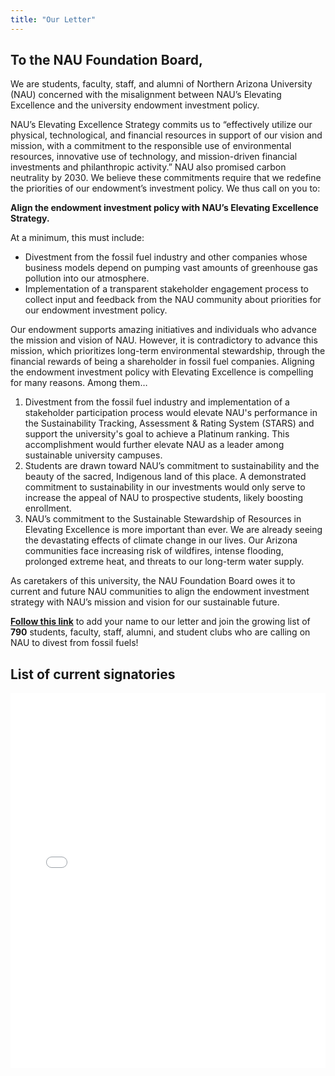 ```yaml
---
title: "Our Letter"
---
```


<style>
.article-meta {
    display: none;
}
</style>

## To the NAU Foundation Board,

We are students, faculty, staff, and alumni of Northern Arizona University (NAU) concerned with the misalignment between NAU’s Elevating Excellence and the university endowment investment policy.

NAU’s Elevating Excellence Strategy commits us to “effectively utilize our physical, technological, and financial resources in support of our vision and mission, with a commitment to the responsible use of environmental resources, innovative use of technology, and mission-driven financial investments and philanthropic activity.” NAU also promised carbon neutrality by 2030. We believe these commitments require that we redefine the priorities of our endowment’s investment policy. We thus call on you to:

**Align the endowment investment policy with NAU’s Elevating Excellence Strategy.**

At a minimum, this must include:

* Divestment from the fossil fuel industry and other companies whose business models depend on pumping vast amounts of greenhouse gas pollution into our atmosphere.
* Implementation of a transparent stakeholder engagement process to collect input and feedback from the NAU community about priorities for our endowment investment policy. 

Our endowment supports amazing initiatives and individuals who advance the mission and vision of NAU. However, it is contradictory to advance this mission, which prioritizes long-term environmental stewardship, through the financial rewards of being a shareholder in fossil fuel companies. Aligning the endowment investment policy with Elevating Excellence is compelling for many reasons. Among them…

1. Divestment from the fossil fuel industry and implementation of a stakeholder participation process would elevate NAU's performance in the Sustainability Tracking, Assessment & Rating System (STARS) and support the university's goal to achieve a Platinum ranking. This accomplishment would further elevate NAU as a leader among sustainable university campuses.
2. Students are drawn toward NAU’s commitment to sustainability and the beauty of the sacred, Indigenous land of this place. A demonstrated commitment to sustainability in our investments would only serve to increase the appeal of NAU to prospective students, likely boosting enrollment.
3. NAU’s commitment to the Sustainable Stewardship of Resources in Elevating Excellence is more important than ever. We are already seeing the devastating effects of climate change in our lives. Our Arizona communities face increasing risk of wildfires, intense flooding, prolonged extreme heat, and threats to our long-term water supply.

As caretakers of this university, the NAU Foundation Board owes it to current and future NAU communities to align the endowment investment strategy with NAU’s mission and vision for our sustainable future. 

<a href="https://docs.google.com/forms/d/e/1FAIpQLSd2rUWwhlmpTKK1G0pliGEW8WNCGbH7koF7B42uq20HuBPd7Q/viewform?usp=sf_link" target="_blank"><b>Follow this link</b></a> to add your name to our letter and join the growing list of **790** students, faculty, staff, alumni, and student clubs who are calling on NAU to divest from fossil fuels!

## List of current signatories

<iframe src="/includes/signatures.html" width="100%" height="600" style="border:none;"></iframe>
